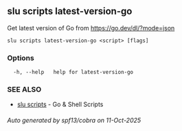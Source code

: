 ## slu scripts latest-version-go

Get latest version of Go from https://go.dev/dl/?mode=json

```
slu scripts latest-version-go <script> [flags]
```

### Options

```
  -h, --help   help for latest-version-go
```

### SEE ALSO

* [slu scripts](slu_scripts.md)	 - Go & Shell Scripts

###### Auto generated by spf13/cobra on 11-Oct-2025
